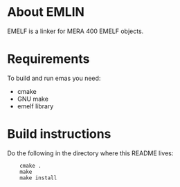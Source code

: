 
About EMLIN
==========================================================================

EMELF is a linker for MERA 400 EMELF objects.

Requirements
==========================================================================

To build and run emas you need:

* cmake
* GNU make
* emelf library


Build instructions
==========================================================================

Do the following in the directory where this README lives:

```
	cmake .
	make
	make install
```

